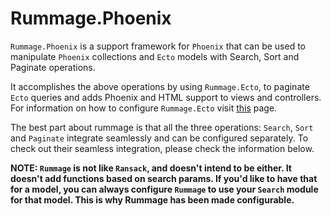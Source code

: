 # Rummage.Phoenix

`Rummage.Phoenix` is a support framework for `Phoenix` that can be used to manipulate `Phoenix` collections and `Ecto`
models with Search, Sort and Paginate operations.

It accomplishes the above operations by using `Rummage.Ecto`, to paginate `Ecto` queries and adds Phoenix and HTML
support to views and controllers. For information on how to configure `Rummage.Ecto` visit
[this](https://github.com/Excipients/rummage_ecto) page.

The best part about rummage is that all the three operations: `Search`, `Sort` and `Paginate` integrate seamlessly and
can be configured separately. To check out their seamless integration, please check the information below.

**NOTE: `Rummage` is not like `Ransack`, and doesn't intend to be either. It doesn't add functions based on search params.
If you'd like to have that for a model, you can always configure `Rummage` to use your `Search` module for that model. This
is why Rummage has been made configurable.**
